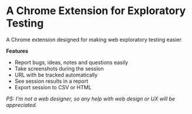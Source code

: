 # A Chrome Extension for Exploratory Testing

A Chrome extension designed for making web exploratory testing easier

**Features**

 - Report bugs, ideas, notes and questions easily
 - Take screenshots during the session
 - URL with be tracked automatically
 - See session results in a report
 - Export session to CSV or HTML


_PS: I'm not a web designer, so any help with web design or UX will be appreciated._